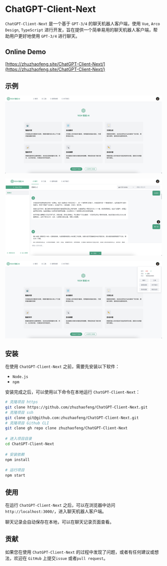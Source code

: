 # ChatGPT-Client-Next

`ChatGPT-Client-Next` 是一个基于 `GPT-3/4` 的聊天机器人客户端，使用 `Vue`, `Arco Design`, `TypeScript` 进行开发，旨在提供一个简单易用的聊天机器人客户端，帮助用户更好地使用 `GPT-3/4` 进行聊天。

## Online Demo

[https://zhuzhaofeng.site/ChatGPT-Client-Next/](https://zhuzhaofeng.site/ChatGPT-Client-Next/)

## 示例

![Example 1](examples/example_1.png)

![Example 2](examples/example_2.png)

![Example 3](examples/example_3.png)

## 安装

在使用 `ChatGPT-Client-Next` 之前，需要先安装以下软件：

- `Node.js`
- `npm`

安装完成之后，可以使用以下命令在本地运行 `ChatGPT-Client-Next`：

```bash
# 克隆项目 https
git clone https://github.com/zhuzhaofeng/ChatGPT-Client-Next.git
# 克隆项目 ssh
git clone git@github.com:zhuzhaofeng/ChatGPT-Client-Next.git
# 克隆项目 Github CLI
git clone gh repo clone zhuzhaofeng/ChatGPT-Client-Next

# 进入项目目录
cd ChatGPT-Client-Next

# 安装依赖
npm install

# 运行项目
npm start
```

## 使用

在运行 `ChatGPT-Client-Next` 之后，可以在浏览器中访问 `http://localhost:3000/`，进入聊天机器人客户端。

聊天记录会自动保存在本地，可以在聊天记录页面查看。

## 贡献

如果您在使用 `ChatGPT-Client-Next` 的过程中发现了问题，或者有任何建议或想法，欢迎在 `GitHub` 上提交`issue` 或者`pull request`。
